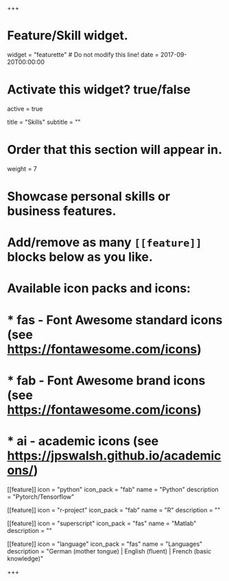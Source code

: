 +++
# Feature/Skill widget.
widget = "featurette"  # Do not modify this line!
date = 2017-09-20T00:00:00

# Activate this widget? true/false
active = true

title = "Skills"
subtitle = ""

# Order that this section will appear in.
weight = 7

# Showcase personal skills or business features.
# 
# Add/remove as many `[[feature]]` blocks below as you like.
# 
# Available icon packs and icons:
# * fas - Font Awesome standard icons (see https://fontawesome.com/icons)
# * fab - Font Awesome brand icons (see https://fontawesome.com/icons)
# * ai - academic icons (see https://jpswalsh.github.io/academicons/)

[[feature]]
  icon = "python"
  icon_pack = "fab"
  name = "Python"
  description = "Pytorch/Tensorflow"  
  
[[feature]]
  icon = "r-project"
  icon_pack = "fab"
  name = "R"
  description = ""
    
 [[feature]]
  icon = "superscript"
  icon_pack = "fas"
  name = "Matlab"
  description = ""
  
 [[feature]]
  icon = "language"
  icon_pack = "fas"
  name = "Languages"
  description = "German (mother tongue) | English (fluent) | French (basic knowledge)"
  
+++
